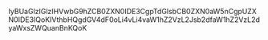 IyBUaGlzIGlzIHVwbG9hZCB0ZXN0IDE3CgpTdGlsbCB0ZXN0aW5nCgpUZXN0IDE3IQoKIVthbHQgdGV4dF0oLi4vLi4vaW1hZ2VzL2Jsb2dfaW1hZ2VzL2dyaWxsZWQuanBnKQoK